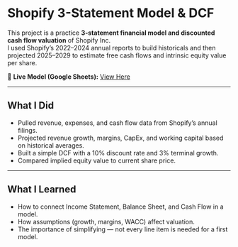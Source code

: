 # Shopify 3-Statement Model & DCF  

This project is a practice **3-statement financial model and discounted cash flow valuation** of Shopify Inc.  
I used Shopify’s 2022–2024 annual reports to build historicals and then projected 2025–2029 to estimate free cash flows and intrinsic equity value per share.  

📂 **Live Model (Google Sheets):** [View Here](https://docs.google.com/spreadsheets/d/1FCkcy73TiY7Zs05X_4g6vRXoU5xDxYhL/edit?gid=1077521203#gid=1077521203)  

---

## What I Did
- Pulled revenue, expenses, and cash flow data from Shopify’s annual filings.  
- Projected revenue growth, margins, CapEx, and working capital based on historical averages.  
- Built a simple DCF with a 10% discount rate and 3% terminal growth.  
- Compared implied equity value to current share price.  

---

## What I Learned
- How to connect Income Statement, Balance Sheet, and Cash Flow in a model.  
- How assumptions (growth, margins, WACC) affect valuation.  
- The importance of simplifying — not every line item is needed for a first model.  
